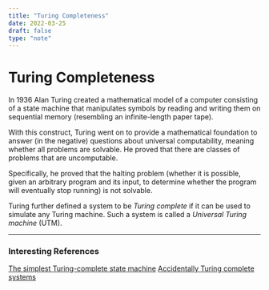 ```yaml
---
title: "Turing Completeness"
date: 2022-03-25
draft: false
type: "note"
---
```


# Turing Completeness

In 1936 Alan Turing created a mathematical model of a computer consisting of a state machine that manipulates symbols by reading and writing them on sequential memory (resembling an infinite-length paper tape).

With this construct, Turing went on to provide a mathematical foundation to answer (in the negative) questions about universal computability, meaning whether all problems are solvable. He proved that there are classes of problems that are uncomputable.

Specifically, he proved that the halting problem (whether it is possible, given an arbitrary program and its input, to determine whether the program will eventually stop running) is not solvable.

Turing further defined a system to be _Turing complete_ if it can be used to simulate any Turing machine. Such a system is called a _Universal Turing machine_ (UTM).

---

### Interesting References

[The simplest Turing-complete state machine](https://www.sciencedirect.com/science/article/pii/S0304397596000771)
[Accidentally Turing complete systems](http://beza1e1.tuxen.de/articles/accidentally_turing_complete.html)
